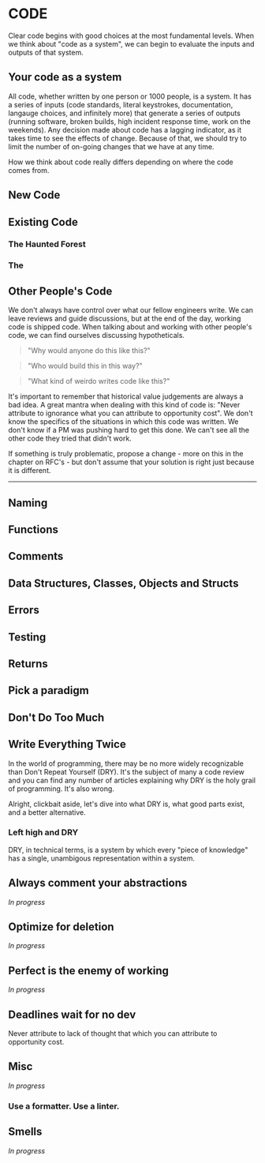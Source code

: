 # CODE

Clear code begins with good choices at the most fundamental levels. When we think about "code as a system", we can begin to evaluate the inputs and outputs of that system.

## Your code as a system

All code, whether written by one person or 1000 people, is a system. It has a series of inputs (code standards, literal keystrokes, documentation, langauge choices, and infinitely more) that generate a series of outputs (running software, broken builds, high incident response time, work on the weekends). Any decision made about code has a lagging indicator, as it takes time to see the effects of change. Because of that, we should try to limit the number of on-going changes that we have at any time.

How we think about code really differs depending on where the code comes from.

## New Code

## Existing Code

### The Haunted Forest

### The 

## Other People's Code

We don't always have control over what our fellow engineers write. We can leave reviews and guide discussions, but at the end of the day, working code is shipped code. When talking about and working with other people's code, we can find ourselves discussing hypotheticals. 

> "Why would anyone do this like this?"

> "Who would build this in this way?"

> "What kind of weirdo writes code like this?"

It's important to remember that historical value judgements are always a bad idea. A great mantra when dealing with this kind of code is: "Never attribute to ignorance what you can attribute to opportunity cost". We don't know the specifics of the situations in which this code was written. We don't know if a PM was pushing hard to get this done. We can't see all the other code they tried that didn't work.

If something is truly problematic, propose a change - more on this in the chapter on RFC's - but don't assume that your solution is right just because it is different.

---

## Naming

## Functions

## Comments

## Data Structures, Classes, Objects and Structs

## Errors

## Testing

## Returns

## Pick a paradigm

## Don't Do Too Much

## Write Everything Twice

In the world of programming, there may be no more widely recognizable than Don't Repeat Yourself (DRY). It's the subject of many a code review and you can find any number of articles explaining why DRY is the holy grail of programming. It's also wrong.

Alright, clickbait aside, let's dive into what DRY is, what good parts exist, and a better alternative.

### Left high and DRY

DRY, in technical terms, is a system by which every "piece of knowledge" has a single, unambigous representation within a system.

## Always comment your abstractions

_In progress_

## Optimize for deletion

_In progress_

## Perfect is the enemy of working

_In progress_

## Deadlines wait for no dev

Never attribute to lack of thought that which you can attribute to opportunity cost.

## Misc

_In progress_

### Use a formatter. Use a linter.

## Smells

_In progress_
